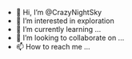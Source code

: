 - 👋 Hi, I’m @CrazyNightSky
- 👀 I’m interested in exploration 
- 🌱 I’m currently learning ...
- 💞️ I’m looking to collaborate on ...
- 📫 How to reach me ...

<!---
CrazyNightSky/CrazyNightSky is a ✨ special ✨ repository because its `README.md` (this file) appears on your GitHub profile.
You can click the Preview link to take a look at your changes.
--->
